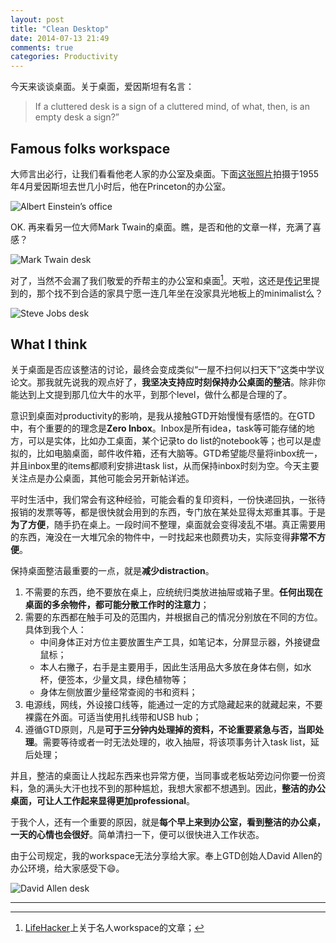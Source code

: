 ```yaml
---
layout: post
title: "Clean Desktop"
date: 2014-07-13 21:49
comments: true
categories: Productivity
---
```


今天来谈谈桌面。关于桌面，爱因斯坦有名言：

>If a cluttered desk is a sign of a cluttered mind, of what, then, is an empty desk a sign?”

<!--more-->

## Famous folks workspace

大师言出必行，让我们看看他老人家的办公室及桌面。下面[这张照片](http://life.time.com/?attachment_id=13800)拍摄于1955年4月爱因斯坦去世几小时后，他在Princeton的办公室。

![Albert Einstein’s office](https://dl.dropboxusercontent.com/u/6459697/blogimage/20140713_albert_einstein_desk.png)

OK. 再来看另一位大师Mark Twain的桌面。瞧，是否和他的文章一样，充满了喜感？

![Mark Twain desk](https://dl.dropboxusercontent.com/u/6459697/blogimage/20140713_mark_twain_desk.png)

对了，当然不会漏了我们敬爱的乔帮主的办公室和桌面[^1]。天啦，这还是[传记](http://www.amazon.com/Steve-Jobs-Walter-Isaacson-ebook/dp/B004W2UBYW)里提到的，那个找不到合适的家具宁愿一连几年坐在没家具光地板上的minimalist么？

![Steve Jobs desk](https://dl.dropboxusercontent.com/u/6459697/blogimage/20140713_steve_jobs_desk.png)

## What I think

关于桌面是否应该整洁的讨论，最终会变成类似“一屋不扫何以扫天下”这类中学议论文。那我就先说我的观点好了，**我坚决支持应时刻保持办公桌面的整洁**。除非你能达到上文提到那几位大牛的水平，到那个level，做什么都是合理的了。

意识到桌面对productivity的影响，是我从接触GTD开始慢慢有感悟的。在GTD中，有个重要的的理念是**Zero Inbox**。Inbox是所有idea，task等可能存储的地方，可以是实体，比如办工桌面，某个记录to do list的notebook等；也可以是虚拟的，比如电脑桌面，邮件收件箱，还有大脑等。GTD希望能尽量将inbox统一，并且inbox里的items都顺利安排进task list，从而保持inbox时刻为空。今天主要关注点是办公桌面，其他可能会另开新帖详述。

平时生活中，我们常会有这种经验，可能会看的复印资料，一份快递回执，一张待报销的发票等等，都是很快就会用到的东西，专门放在某处显得太郑重其事。于是**为了方便**，随手扔在桌上。一段时间不整理，桌面就会变得凌乱不堪。真正需要用的东西，淹没在一大堆冗余的物件中，一时找起来也颇费功夫，实际变得**非常不方便**。

保持桌面整洁最重要的一点，就是**减少distraction**。

1. 不需要的东西，绝不要放在桌上，应统统归类放进抽屉或箱子里。**任何出现在桌面的多余物件，都可能分散工作时的注意力**；
2. 需要的东西都在触手可及的范围内，并根据自己的情况分别放在不同的方位。具体到我个人：
	* 中间身体正对方位主要放置生产工具，如笔记本，分屏显示器，外接键盘鼠标；
	* 本人右撇子，右手是主要用手，因此生活用品大多放在身体右侧，如水杯，便签本，少量文具，绿色植物等；
	* 身体左侧放置少量经常查阅的书和资料；
3. 电源线，网线，外设接口线等，能通过一定的方式隐藏起来的就藏起来，不要裸露在外面。可适当使用扎线带和USB hub；
4. 遵循GTD原则，凡是**可于三分钟内处理掉的资料，不论重要紧急与否，当即处理**。需要等待或者一时无法处理的，收入抽屉，将该项事务计入task list，延后处理；


并且，整洁的桌面让人找起东西来也异常方便，当同事或老板站旁边问你要一份资料，急的满头大汗也找不到的那种尴尬，我想大家都不想遇到。因此，**整洁的办公桌面，可让人工作起来显得更加professional**。

于我个人，还有一个重要的原因，就是**每个早上来到办公室，看到整洁的办公桌，一天的心情也会很好**。简单清扫一下，便可以很快进入工作状态。

由于公司规定，我的workspace无法分享给大家。奉上GTD创始人David Allen的办公环境，给大家感受下:smile:。

![David Allen desk](https://dl.dropboxusercontent.com/u/6459697/blogimage/20140713_david_allen_desk.png)

----
[^1]: [LifeHacker](http://lifehacker.com/5367129/nine-workspaces-where-famous-folks-get-stuff-done)上关于名人workspace的文章；




